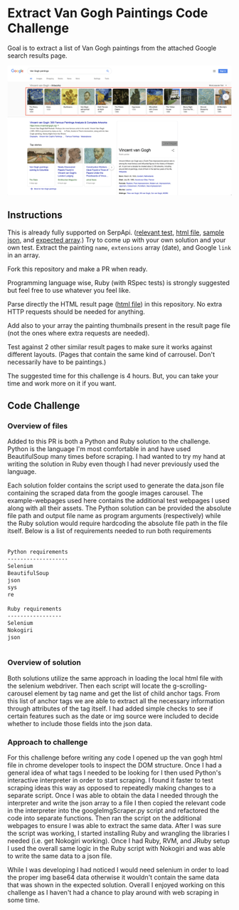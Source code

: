 # Extract Van Gogh Paintings Code Challenge

Goal is to extract a list of Van Gogh paintings from the attached Google search results page.

![Van Gogh paintings](https://github.com/serpapi/code-challenge/blob/master/files/van-gogh-paintings.png?raw=true "Van Gogh paintings")

## Instructions

This is already fully supported on SerpApi. ([relevant test], [html file], [sample json], and [expected array].)
Try to come up with your own solution and your own test.
Extract the painting `name`, `extensions` array (date), and Google `link` in an array.

Fork this repository and make a PR when ready.

Programming language wise, Ruby (with RSpec tests) is strongly suggested but feel free to use whatever you feel like.

Parse directly the HTML result page ([html file]) in this repository. No extra HTTP requests should be needed for anything.

[relevant test]: https://github.com/serpapi/test-knowledge-graph-desktop/blob/master/spec/knowledge_graph_claude_monet_paintings_spec.rb
[sample json]: https://raw.githubusercontent.com/serpapi/code-challenge/master/files/van-gogh-paintings.json
[html file]: https://raw.githubusercontent.com/serpapi/code-challenge/master/files/van-gogh-paintings.html
[expected array]: https://raw.githubusercontent.com/serpapi/code-challenge/master/files/expected-array.json

Add also to your array the painting thumbnails present in the result page file (not the ones where extra requests are needed). 

Test against 2 other similar result pages to make sure it works against different layouts. (Pages that contain the same kind of carrousel. Don't necessarily have to be paintings.)

The suggested time for this challenge is 4 hours. But, you can take your time and work more on it if you want.

## Code Challenge

### Overview of files

Added to this PR is both a Python and Ruby solution to the challenge. Python is the language I'm
most comfortable in and have used BeautifulSoup many times before scraping. I
had wanted to try my hand at writing the solution in Ruby even though I had
never previously used the language. 

Each solution folder contains the script used to generate the data.json file
containing the scraped data from the google images carousel. The
example-webpages used here contains the additional test webpages I used along
with all their assets. The Python solution can be provided the absolute file path and
output file name as program arguments (respectively) while the Ruby solution
would require hardcoding the absolute file path in the file itself. Below is a
list of requirements needed to run both requirements

<pre><code>
Python requirements
-------------------
Selenium
BeautifulSoup
json
sys
re

Ruby requirements
-----------------
Selenium
Nokogiri
json

</code></pre>

### Overview of solution
Both solutions utilize the same approach in loading the local html file with the
selenium webdriver. Then each script will locate the g-scrolling-carousel
element by tag name and get the list of child anchor tags. From this list of
anchor tags we are able to extract all the necessary information through
attributes of the tag itself. I had added simple checks to see if certain
features such as the date or img source were included to decide whether to
include those fields into the json data.

### Approach to challenge

For this challenge before writing any code I opened up the van gogh html file in
chrome developer tools to inspect the DOM structure. Once I had a general idea
of what tags I needed to be looking for I then used Python's interactive
interpreter in order to start scraping. I found it faster to test scraping ideas
this way as opposed to repeatedly making changes to a separate script. Once I
was able to obtain the data I needed through the interpreter and write the json
array to a file I then copied the relevant code in the interpreter into the
googleImgScraper.py script and refactored the code into separate functions. Then
ran the script on the additional webpages to ensure I was able to extract the
same data.
After I was sure the script was working, I started installing Ruby and
wrangling the libraries I needed (i.e. get Nokogiri working). Once I had Ruby,
RVM, and JRuby setup I used the overall same logic in the Ruby script with
Nokogiri and was able to write the same data to a json file.

While I was developing I had noticed I would need
selenium in order to load the proper img base64 data otherwise it wouldn't
contain the same data that was shown in the expected solution. Overall I enjoyed
working on this challenge as I haven't had a chance to play around with web
scraping in some time. 
